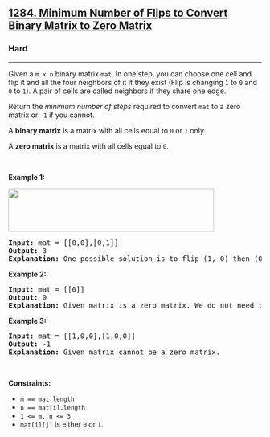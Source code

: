 <h2><a href="https://leetcode.com/problems/minimum-number-of-flips-to-convert-binary-matrix-to-zero-matrix/">1284. Minimum Number of Flips to Convert Binary Matrix to Zero Matrix</a></h2><h3>Hard</h3><hr><div style="user-select: auto;"><p style="user-select: auto;">Given a <code style="user-select: auto;">m x n</code> binary matrix <code style="user-select: auto;">mat</code>. In one step, you can choose one cell and flip it and all the four neighbors of it if they exist (Flip is changing <code style="user-select: auto;">1</code> to <code style="user-select: auto;">0</code> and <code style="user-select: auto;">0</code> to <code style="user-select: auto;">1</code>). A pair of cells are called neighbors if they share one edge.</p>

<p style="user-select: auto;">Return the <em style="user-select: auto;">minimum number of steps</em> required to convert <code style="user-select: auto;">mat</code> to a zero matrix or <code style="user-select: auto;">-1</code> if you cannot.</p>

<p style="user-select: auto;">A <strong style="user-select: auto;">binary matrix</strong> is a matrix with all cells equal to <code style="user-select: auto;">0</code> or <code style="user-select: auto;">1</code> only.</p>

<p style="user-select: auto;">A <strong style="user-select: auto;">zero matrix</strong> is a matrix with all cells equal to <code style="user-select: auto;">0</code>.</p>

<p style="user-select: auto;">&nbsp;</p>
<p style="user-select: auto;"><strong style="user-select: auto;">Example 1:</strong></p>
<img alt="" src="https://assets.leetcode.com/uploads/2019/11/28/matrix.png" style="width: 409px; height: 86px; user-select: auto;">
<pre style="user-select: auto;"><strong style="user-select: auto;">Input:</strong> mat = [[0,0],[0,1]]
<strong style="user-select: auto;">Output:</strong> 3
<strong style="user-select: auto;">Explanation:</strong> One possible solution is to flip (1, 0) then (0, 1) and finally (1, 1) as shown.
</pre>

<p style="user-select: auto;"><strong style="user-select: auto;">Example 2:</strong></p>

<pre style="user-select: auto;"><strong style="user-select: auto;">Input:</strong> mat = [[0]]
<strong style="user-select: auto;">Output:</strong> 0
<strong style="user-select: auto;">Explanation:</strong> Given matrix is a zero matrix. We do not need to change it.
</pre>

<p style="user-select: auto;"><strong style="user-select: auto;">Example 3:</strong></p>

<pre style="user-select: auto;"><strong style="user-select: auto;">Input:</strong> mat = [[1,0,0],[1,0,0]]
<strong style="user-select: auto;">Output:</strong> -1
<strong style="user-select: auto;">Explanation:</strong> Given matrix cannot be a zero matrix.
</pre>

<p style="user-select: auto;">&nbsp;</p>
<p style="user-select: auto;"><strong style="user-select: auto;">Constraints:</strong></p>

<ul style="user-select: auto;">
	<li style="user-select: auto;"><code style="user-select: auto;">m == mat.length</code></li>
	<li style="user-select: auto;"><code style="user-select: auto;">n == mat[i].length</code></li>
	<li style="user-select: auto;"><code style="user-select: auto;">1 &lt;= m, n &lt;= 3</code></li>
	<li style="user-select: auto;"><code style="user-select: auto;">mat[i][j]</code> is either <code style="user-select: auto;">0</code> or <code style="user-select: auto;">1</code>.</li>
</ul>
</div>
